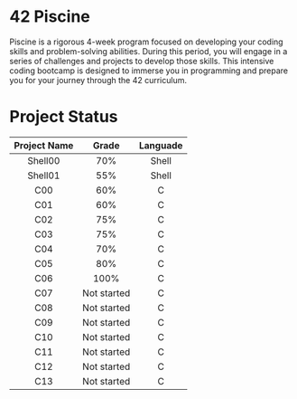 # 42 Piscine
Piscine is a rigorous 4-week program focused on developing your coding skills and problem-solving abilities. During this period, you will engage in a series of challenges and projects to develop those skills.
This intensive coding bootcamp is designed to immerse you in programming and prepare you for your journey through the 42 curriculum.

# Project Status
| Project Name  | Grade | Languade |
|  :---:   |  :---:  |  :---:  |
| Shell00  | 70% | Shell | 
| Shell01  | 55% | Shell |
| C00      | 60% | C |
| C01      | 60% | C |
| C02      | 75% | C |
| C03      | 75% | C |
| C04      | 70% | C |
| C05      | 80%   | C |
| C06      | 100%  | C |
| C07      | Not started | C |
| C08      | Not started | C |
| C09      | Not started | C |
| C10      | Not started | C |
| C11      | Not started | C |
| C12      | Not started | C |
| C13      | Not started | C |
